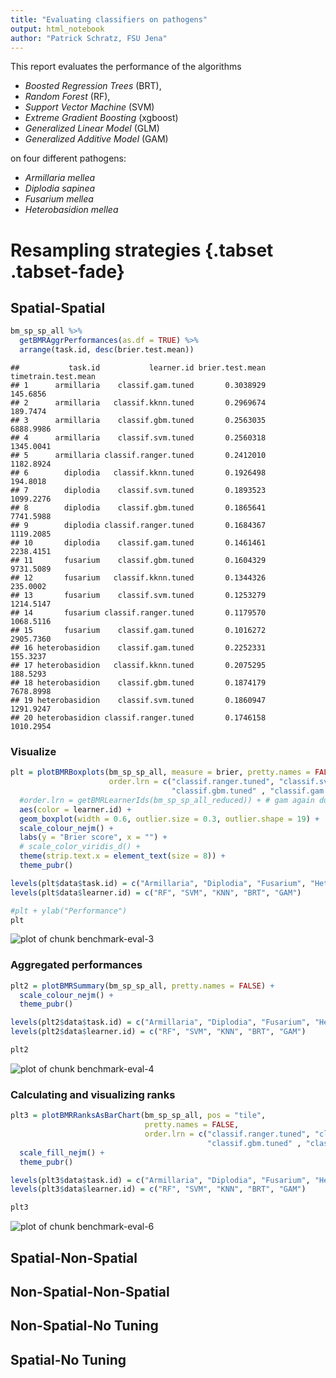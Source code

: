 ```yaml
---
title: "Evaluating classifiers on pathogens"
output: html_notebook
author: "Patrick Schratz, FSU Jena"
---
```


This report evaluates the performance of the algorithms 

* _Boosted Regression Trees_ (BRT), 
* _Random Forest_ (RF), 
* _Support Vector Machine_ (SVM) 
* _Extreme Gradient Boosting_ (xgboost) 
* _Generalized Linear Model_ (GLM) 
* _Generalized Additive Model_ (GAM) 

on four different pathogens:

- _Armillaria mellea_
- _Diplodia sapinea_
- _Fusarium mellea_
- _Heterobasidion mellea_



# Resampling strategies {.tabset .tabset-fade}

## Spatial-Spatial


```r
bm_sp_sp_all %>%
  getBMRAggrPerformances(as.df = TRUE) %>% 
  arrange(task.id, desc(brier.test.mean))
```

```
##           task.id           learner.id brier.test.mean timetrain.test.mean
## 1      armillaria    classif.gam.tuned       0.3038929            145.6856
## 2      armillaria   classif.kknn.tuned       0.2969674            189.7474
## 3      armillaria    classif.gbm.tuned       0.2563035           6888.9986
## 4      armillaria    classif.svm.tuned       0.2560318           1345.0041
## 5      armillaria classif.ranger.tuned       0.2412010           1182.8924
## 6        diplodia   classif.kknn.tuned       0.1926498            194.8018
## 7        diplodia    classif.svm.tuned       0.1893523           1099.2276
## 8        diplodia    classif.gbm.tuned       0.1865641           7741.5988
## 9        diplodia classif.ranger.tuned       0.1684367           1119.2085
## 10       diplodia    classif.gam.tuned       0.1461461           2238.4151
## 11       fusarium    classif.gbm.tuned       0.1604329           9731.5089
## 12       fusarium   classif.kknn.tuned       0.1344326            235.0002
## 13       fusarium    classif.svm.tuned       0.1253279           1214.5147
## 14       fusarium classif.ranger.tuned       0.1179570           1068.5116
## 15       fusarium    classif.gam.tuned       0.1016272           2905.7360
## 16 heterobasidion    classif.gam.tuned       0.2252331            155.3237
## 17 heterobasidion   classif.kknn.tuned       0.2075295            188.5293
## 18 heterobasidion    classif.gbm.tuned       0.1874179           7678.8998
## 19 heterobasidion    classif.svm.tuned       0.1860947           1291.9247
## 20 heterobasidion classif.ranger.tuned       0.1746158           1010.2954
```

### Visualize


```r
plt = plotBMRBoxplots(bm_sp_sp_all, measure = brier, pretty.names = FALSE, 
                      order.lrn = c("classif.ranger.tuned", "classif.svm.tuned", "classif.kknn.tuned",
                                    "classif.gbm.tuned" , "classif.gam.tuned")) +
  #order.lrn = getBMRLearnerIds(bm_sp_sp_all_reduced)) + # gam again duplicated -.-
  aes(color = learner.id) +
  geom_boxplot(width = 0.6, outlier.size = 0.3, outlier.shape = 19) +
  scale_colour_nejm() +
  labs(y = "Brier score", x = "") + 
  # scale_color_viridis_d() +
  theme(strip.text.x = element_text(size = 8)) + 
  theme_pubr()

levels(plt$data$task.id) = c("Armillaria", "Diplodia", "Fusarium", "Heterobasidion")
levels(plt$data$learner.id) = c("RF", "SVM", "KNN", "BRT", "GAM")

#plt + ylab("Performance")
plt
```

![plot of chunk benchmark-eval-3](figure/benchmark-eval-3-1.png)

### Aggregated performances


```r
plt2 = plotBMRSummary(bm_sp_sp_all, pretty.names = FALSE) + 
  scale_colour_nejm() +
  theme_pubr()

levels(plt2$data$task.id) = c("Armillaria", "Diplodia", "Fusarium", "Heterobasidion")
levels(plt2$data$learner.id) = c("RF", "SVM", "KNN", "BRT", "GAM")

plt2
```

![plot of chunk benchmark-eval-4](figure/benchmark-eval-4-1.png)

### Calculating and visualizing ranks


```r
plt3 = plotBMRRanksAsBarChart(bm_sp_sp_all, pos = "tile", 
                              pretty.names = FALSE,
                              order.lrn = c("classif.ranger.tuned", "classif.svm.tuned", "classif.kknn.tuned",
                                            "classif.gbm.tuned" , "classif.gam.tuned")) +
  scale_fill_nejm() +
  theme_pubr()

levels(plt3$data$task.id) = c("Armillaria", "Diplodia", "Fusarium", "Heterobasidion")
levels(plt3$data$learner.id) = c("RF", "SVM", "KNN", "BRT", "GAM")

plt3
```

![plot of chunk benchmark-eval-6](figure/benchmark-eval-6-1.png)

## Spatial-Non-Spatial

## Non-Spatial-Non-Spatial

## Non-Spatial-No Tuning

## Spatial-No Tuning
